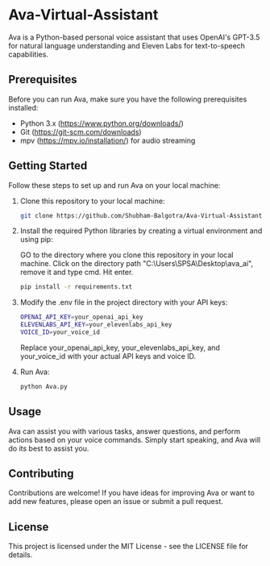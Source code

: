 # Ava-Virtual-Assistant

Ava is a Python-based personal voice assistant that uses OpenAI's GPT-3.5 for natural language understanding and Eleven Labs for text-to-speech capabilities.

## Prerequisites

Before you can run Ava, make sure you have the following prerequisites installed:

- Python 3.x (https://www.python.org/downloads/)
- Git (https://git-scm.com/downloads)
- mpv (https://mpv.io/installation/) for audio streaming

## Getting Started

Follow these steps to set up and run Ava on your local machine:

1. Clone this repository to your local machine:

   ```bash
   git clone https://github.com/Shubham-Balgotra/Ava-Virtual-Assistant.git

2. Install the required Python libraries by creating a virtual environment and using pip:

   <p>GO to the directory where you clone this repository in your local machine. Click on the directory path "C:\Users\SPSA\Desktop\ava_ai", remove it and type cmd. Hit enter.</p>
   
   ```bash
   pip install -r requirements.txt
   ```

3. Modify the .env file in the project directory with your API keys:

   ```bash
   OPENAI_API_KEY=your_openai_api_key
   ELEVENLABS_API_KEY=your_elevenlabs_api_key
   VOICE_ID=your_voice_id
   ```
   <p> Replace your_openai_api_key, your_elevenlabs_api_key, and your_voice_id with your actual API keys and voice ID.</p>

4. Run Ava:

   ```bash
   python Ava.py
   ```

## Usage
Ava can assist you with various tasks, answer questions, and perform actions based on your voice commands. Simply start speaking, and Ava will do its best to assist you.

## Contributing
Contributions are welcome! If you have ideas for improving Ava or want to add new features, please open an issue or submit a pull request.

## License
This project is licensed under the MIT License - see the LICENSE file for details.
